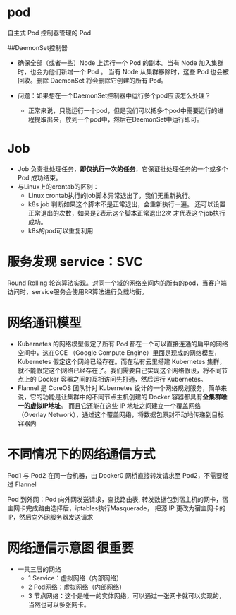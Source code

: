 # pod
自主式 Pod
控制器管理的 Pod

##DaemonSet控制器
- 确保全部（或者一些）Node 上运行一个 Pod 的副本。当有 Node 加入集群时，也会为他们新增一个 Pod 。
当有 Node 从集群移除时，这些 Pod 也会被回收。删除 DaemonSet 将会删除它创建的所有 Pod。

- 问题：如果想在一个DaemonSet控制器中运行多个pod应该怎么处理？
    - 正常来说，只能运行一个pod，但是我们可以把多个pod中需要运行的进程提取出来，放到一个pod中，然后在DaemonSet中运行即可。



# Job
- Job 负责批处理任务，**即仅执行一次的任务**，它保证批处理任务的一个或多个 Pod 成功结束。
- 与Linux上的crontab的区别：
    - Linux crontab执行的job脚本异常退出了，我们无重新执行。
    - k8s job 判断如果这个脚本不是正常退出，会重新执行一遍。 还可以设置正常退出的次数，如果是2表示这个脚本正常退出2次
    才代表这个job执行成功。
    - k8s的pod可以重复利用
    
# 服务发现 service：SVC
Round Rolling 轮询算法实现。对同一个域的网络空间内的所有的pod，当客户端访问时，service服务会使用RR算法进行负载均衡。 



# 网络通讯模型
- Kubernetes 的网络模型假定了所有 Pod 都在一个可以直接连通的扁平的网络空间中，这在GCE
（Google Compute Engine）里面是现成的网络模型，Kubernetes 假定这个网络已经存在。而在私有云里搭建 Kubernetes 集群，
就不能假定这个网络已经存在了。我们需要自己实现这个网络假设，将不同节点上的 Docker 容器之间的互相访问先打通，然后运行 Kubernetes。
- Flannel 是 CoreOS 团队针对 Kubernetes 设计的一个网络规划服务，简单来说，它的功能是让集群中的不同节点主机创建的 Docker 容器都具有**全集群唯一的虚拟IP地址**。
而且它还能在这些 IP 地址之间建立一个覆盖网络（Overlay Network），通过这个覆盖网络，将数据包原封不动地传递到目标容器内



# 不同情况下的网络通信方式
Pod1 与 Pod2 在同一台机器，由 Docker0 网桥直接转发请求至 Pod2，不需要经过 Flannel

Pod 到外网：Pod 向外网发送请求，查找路由表, 转发数据包到宿主机的网卡，宿主网卡完成路由选择后，iptables执行Masquerade，
把源 IP 更改为宿主网卡的 IP，然后向外网服务器发送请求

# 网络通信示意图 很重要
- 一共三层的网络
    - 1 Service：虚拟网络（内部网络）
    - 2 Pod网络：虚拟网络（内部网络）
    - 3 节点网络：这个是唯一的实体网络，可以通过一张网卡就可以实现的，当然也可以多张网卡。